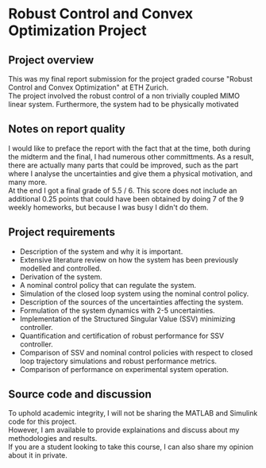 # Robust Control and Convex Optimization Project
## Project overview
This was my final report submission for the project graded course "Robust Control and Convex Optimization" at ETH Zurich.
<br>
The project involved the robust control of a non trivially coupled MIMO linear system. Furthermore, the system had to be physically motivated
## Notes on report quality
I would like to preface the report with the fact that at the time, both during the midterm and the final, I had numerous other committments. As a result, there are actually many parts that could be improved, such as the part where I analyse the uncertainties and give them a physical motivation, and many more. 
<br>
At the end I got a final grade of 5.5 / 6. This score does not include an additional 0.25 points that could have been obtained by doing 7 of the 9 weekly homeworks, but because I was busy I didn't do them.

## Project requirements
- Description of the system and why it is important.
- Extensive literature review on how the system has been previously modelled and controlled.
- Derivation of the system.
- A nominal control policy that can regulate the system.
- Simulation of the closed loop system using the nominal control policy.
- Description of the sources of the uncertainties affecting the system.
- Formulation of the system dynamics with 2-5 uncertainties.
- Implementation of the Structured Singular Value (SSV) minimizing controller.
- Quantification and certification of robust performance for SSV controller.
- Comparison of SSV and nominal control policies with respect to closed loop trajectory simulations and robust performance metrics.
- Comparison of performance on experimental system operation.

## Source code and discussion
To uphold academic integrity, I will not be sharing the MATLAB and Simulink code for this project.
<br>
However, I am available to provide explainations and discuss about my methodologies and results.
<br>
If you are a student looking to take this course, I can also share my opinion about it in private.
